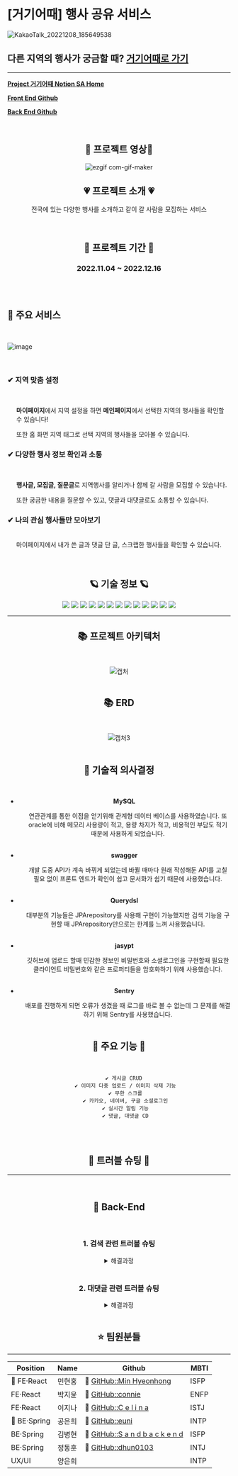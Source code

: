 # [거기어때] 행사 공유 서비스

![KakaoTalk_20221208_185649538](https://user-images.githubusercontent.com/90454621/207082891-4dc7cee1-1542-4169-8f39-f95cb59c6a45.png)
<br/>

## 다른 지역의 행사가 궁금할 때?  [거기어때로 가기](https://godchoice.shop/login)
<hr/>

<a href="https://www.notion.so/euninote/55e04add1515418884f84b5377641c23" target="_blank">**Project 거기어때 Notion SA Home**</a>

[**Front End Github**](https://github.com/minhyeonhong/godchoice_FE)

[**Back End Github**](https://github.com/godchoice-project/godchoice_BE)

<br/>

<div style="text-align:center">

## 🌵 프로젝트 영상🌵

![ezgif com-gif-maker](https://user-images.githubusercontent.com/113873156/207862140-1e193d10-3eae-454c-b467-35134c757f45.gif)

## 💗 프로젝트 소개 💗
전국에 있는 다양한 행사를 소개하고 같이 갈 사람을 모집하는 서비스

<br/>

## 💞 프로젝트 기간 💞
### 2022.11.04 ~ 2022.12.16
<br/>
<br/>
</div>

## 🚩 주요 서비스
<br/>

![image](https://user-images.githubusercontent.com/90454621/207088933-8d19917d-2a1d-443d-9db2-54b5ed1636ea.png)

<br/>

### **✔ 지역 맞춤 설정**
<br/>
<div style="margin-left:20px">

**마이페이지**에서 지역 설정을 하면 **메인페이지**에서 선택한 지역의 행사들을 확인할 수 있습니다!

또한 홈 화면 지역 태그로 선택 지역의 행사들을 모아볼 수 있습니다.
</div>

### **✔ 다양한 행사 정보 확인과 소통**
<br/>
<div style="margin-left:20px">

**행사글, 모집글, 질문글**로 지역행사를 알리거나 함께 갈 사람을 모집할 수 있습니다. 

또한 궁금한 내용을 질문할 수 있고, 댓글과 대댓글로도 소통할 수 있습니다.
</div>

### **✔ 나의 관심 행사들만 모아보기**
<br/>
<div style="margin-left:20px">
마이페이지에서 내가 쓴 글과 댓글 단 글, 스크랩한 행사들을 확인할 수 있습니다.
</div>
<br/>
<br/>

<div style="text-align:center">

## 🪐 기술 정보 🪐
<img src="https://img.shields.io/badge/Spring-6DB33F?style=for-the-badge&logo=Spring&logoColor=white">
<img src="https://img.shields.io/badge/SpringBoot-6DB33F?style=for-the-badge&logo=SpringBoot&logoColor=white">
<img src="https://img.shields.io/badge/SpringSecurity-6DB33F?style=for-the-badge&logo=SpringSecurity&logoColor=white">
<img src="https://img.shields.io/badge/Gradle-02303A?style=for-the-badge&logo=Gradle&logoColor=white">
<img src="https://img.shields.io/badge/MySQL-4479A1?style=for-the-badge&logo=MySQL&logoColor=white">
<img src="https://img.shields.io/badge/Amazon S3-569A31?style=for-the-badge&logo=Amazon S3&logoColor=white">
<img src="https://img.shields.io/badge/Amazon EC2-FF9900?style=for-the-badge&logo=Amazon EC2&logoColor=white">
<img src="https://img.shields.io/badge/NGINX-009639?style=for-the-badge&logo=NGINX&logoColor=white">
<img src="https://img.shields.io/badge/Amazon RDS-527FFF?style=for-the-badge&logo=Amazon RDS&logoColor=white">
<img src="https://img.shields.io/badge/IntelliJ IDEA-000000?style=for-the-badge&logo=IntelliJ IDEA&logoColor=white">
<img src="https://img.shields.io/badge/Git-F05032?style=for-the-badge&logo=Git&logoColor=white">
<img src="https://img.shields.io/badge/GitHub-181717?style=for-the-badge&logo=GitHub&logoColor=white">
<img src="https://img.shields.io/badge/Notion-000000?style=for-the-badge&logo=Notion&logoColor=white">
<br/>
<hr/>

## 📚 프로젝트 아키텍처
<br/>

![캡처](https://user-images.githubusercontent.com/108788078/208015576-91e98450-a811-484b-b8a6-88c714dfda2d.PNG)
<br/>
<br/>

## 📚 ERD
<br/>
        
![캡처3](https://user-images.githubusercontent.com/108788078/208020199-b262bcb8-6594-409b-99d4-c0e52d7cae4f.PNG)
<br/>
<br/>

## 🥑 기술적 의사결정 

<br/>
<div markdown="1">

- **MySQL**
<div style="margin-left:40px">
연관관계를 통한 이점을 얻기위해 관계형 데이터 베이스를 사용하였습니다. 또 oracle에 비해 메모리 사용량이 적고, 용량 차지가 적고, 비용적인 부담도 적기 때문에 사용하게 되었습니다.
</div>
<br/>

- **swagger**
<div style="margin-left:40px">
개발 도중 API가 계속 바뀌게 되었는데 바뀔 때마다 원래 작성해둔 API를 고칠 필요 없이 프론트 엔드가 확인이 쉽고 문서화가 쉽기 때문에 사용했습니다.
</div>
<br/>

- **Querydsl**
<div style="margin-left:40px">
대부분의 기능들은 JPArepository를 사용해 구현이 가능했지만 검색 기능을 구현할 때  JPArepository만으로는 한계를 느껴 사용했습니다.
</div>
<br/>

- **jasypt**
<div style="margin-left:40px">
깃허브에 업로드 할때 민감한 정보인 비밀번호와 소셜로그인을 구현할때 필요한 클라이언트 비밀번호와 같은 프로퍼티들을 암호화하기 위해 사용했습니다.
</div>
<br/>

- **Sentry**
<div style="margin-left:40px">
배포를 진행하게 되면 오류가 생겼을 때 로그를 바로 볼 수 없는데 그 문제를 해결하기 위해 Sentry를 사용했습니다.
</div>
<br/>

## 🥩 주요 기능 🥩
<br/>

        ✔ 게시글 CRUD 
        ✔ 이미지 다중 업로드 / 이미지 삭제 기능
        ✔ 무한 스크롤
        ✔ 카카오, 네이버, 구글 소셜로그인
        ✔ 실시간 알림 기능
        ✔ 댓글, 대댓글 CD
<br/>
<br/>

## 🥥 트러블 슈팅 🥥
<hr/><br/>

## 🌝 Back-End
<br/>

### 1. 검색 관련 트러블 슈팅
<details>
<summary> 해결과정 </summary>

### <div style="color:gray">✔ 문제 발생 </div>
<br/>
<div style="padding-left:20px">
유저의 선택에 따라 조회할 조건이 바뀌게 되는데 조건이 바뀔때마다 다른 메서드를 사용해야 했습니다. 그 과정에서 생각하지 못한 경우가 생긴다면 오류가 생겨버리게 됩니다.
</div>
<br/>

### <div style="color:gray">✔ 해결 시도</div>
<br/>
<div style="padding-left:20px">
1. 처음으로 시도한 방법은 유저의 선택지를 많이 줄여 경우를 줄이는 방법
 
  - 이 경우 개발자 입장에서는 편하지만 유저를 생각하지 않는 사이트가 됨
2. 두번째로 시도한 방법은 모든 경우를 다 계산해 메서드를 작성하는 방법
 
  - 이 방법은 생각하지 못한 경우도 많이 생기고, 잘못된 메서드를 사용해 오류가 뜨는일이 빈번함.
</div>
<br/>

### <div style="color:gray">✔ 해결</div>
<br/>
<div style="padding-left:20px">
Querydsl을 사용해 다양한 경우에 한가지 쿼리로 동작할 수 있도록 구현했습니다.
 
        List<EventPost> eventPostList = queryFactory
                        .selectFrom(eventPost)
                        .where(listTag(tag),
                                eventPost.eventStatus.eq(progress)
                                        .and(searchKeyword(search)))
                        .offset(pageable.getOffset())
                        .limit(pageable.getPageSize())
                        .orderBy(listSort(sort), eventPost.eventPostId.desc())
                        .fetch();
</div>
</details>
<br/>

### 2. 대댓글 관련 트러블 슈팅
<details>
<summary> 해결과정 </summary><br/>

### <div style="color:gray">✔ 문제 발생</div>
<br/>
<div style="padding-left:20px">
댓글에 대댓글 작성을 구현하고자 했습니다.
 
이때, 댓글과 대댓글 테이블을 따로 관리하지 않고 같은 테이블에서 관리하고자했습니다.
</div>
<br/>

### <div style="color:gray">✔ 해결 시도</div>
<br/>
<div style="padding-left:20px">
1. 첫번째로 시도한 방법은 테이블을 따로 만들어서 구현했습니다.
 
 * 댓글과 대댓글의 구현방법을 이해하기 위한 작업이였습니다.
 * 하지만 저희 팀이 원했던 방법이 아니기 때문에 실패했습니다

</div>
<br/>

### <div style="color:gray">✔ 해결</div>
<br/>
<div style="padding-left:20px">
댓글 테이블에 부모댓글과 자식댓글의 연관관계를 만들고 댓글일때는 부모댓글이 없는 상태로 저장하고 대댓글에는 부모댓글을 저장해 연관관계를 형성했습니다.
 
      // 상위 댓글
     @ManyToOne
     @JoinColumn(name = "parent_id")
     @JsonIgnore
     private EventPostComment parent;

     // 하위 댓글
     @OneToMany(mappedBy = "parent", orphanRemoval = true)
     @JsonIgnore
     private List<EventPostComment> children = new ArrayList<>();
     </div>
<br/>
 
### <div style="color:gray">✔ 개선 또는 발전</div>
<br/>
<div style="padding-left:20px">
* 현재 서비스에서는 대댓글 기능만 구현되어있지만 이런 방법을 이용한다면 무한 대댓글 구현이 가능할 것으로 예상됩니다
 
 - 현재 예상하는 방법은 지금은 부모댓글에 댓글만 저장할 수 있지만 무한 대댓글을 구현할때는 부모댓글에 대댓글의 id를 넣어 무한 대댓글 구현할수 있을 것으로 예상

</div>
<br/>
</details>
<br/>


## ⭐️ 팀원분들
<hr/>

| Position                 | Name   | Github                                                     | MBTI |
| ------------------------ | ------ | -------------------------------------------------------- | ---- |
| 🔰 FE·React | 민현홍 | 🔗 [GitHub::Min Hyeonhong](https://github.com/minhyeonhong)       | ISFP |
| FE·React   | 박지윤 | 🔗 [GitHub::connie](https://github.com/verocony)     | ENFP |
| FE·React   | 이지나 | 🔗 [GitHub::C e l i n a](https://github.com/LEEJEENA)     | ISTJ |
| 🔰 BE·Spring             | 공은희 | 🔗 [GitHub::euni](https://github.com/euni1004) | INTP |
| BE·Spring                | 김병현 | 🔗 [GitHub::S a n d b a c k e n d](https://github.com/kimByeungHyun)   | ISFP |
| BE·Spring                | 정동훈 | 🔗 [GitHub::dhun0103](https://github.com/dhun0103)   | INTJ |
| UX/UI                    | 양은희 |                                                          | INTP |
